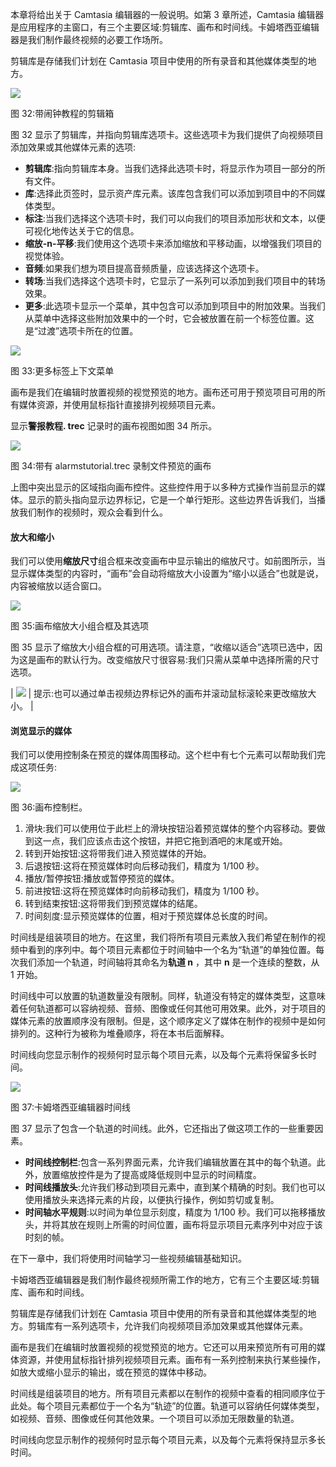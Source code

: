 本章将给出关于 Camtasia 编辑器的一般说明。如第 3 章所述，Camtasia 编辑器是应用程序的主窗口，有三个主要区域:剪辑库、画布和时间线。卡姆塔西亚编辑器是我们制作最终视频的必要工作场所。

剪辑库是存储我们计划在 Camtasia 项目中使用的所有录音和其他媒体类型的地方。

![](../images/00036.jpeg)

图 32:带闹钟教程的剪辑箱

图 32 显示了剪辑库，并指向剪辑库选项卡。这些选项卡为我们提供了向视频项目添加效果或其他媒体元素的选项:

*   **剪辑库**:指向剪辑库本身。当我们选择此选项卡时，将显示作为项目一部分的所有文件。
*   **库**:选择此页签时，显示资产库元素。该库包含我们可以添加到项目中的不同媒体类型。
*   **标注**:当我们选择这个选项卡时，我们可以向我们的项目添加形状和文本，以便可视化地传达关于它的信息。
*   **缩放-n-平移**:我们使用这个选项卡来添加缩放和平移动画，以增强我们项目的视觉体验。
*   **音频**:如果我们想为项目提高音频质量，应该选择这个选项卡。
*   **转场**:当我们选择这个选项卡时，它显示了一系列可以添加到我们项目中的转场效果。
*   **更多**:此选项卡显示一个菜单，其中包含可以添加到项目中的附加效果。当我们从菜单中选择这些附加效果中的一个时，它会被放置在前一个标签位置。这是“过渡”选项卡所在的位置。

![](../images/00037.jpeg)

图 33:更多标签上下文菜单

画布是我们在编辑时放置视频的视觉预览的地方。画布还可用于预览项目可用的所有媒体资源，并使用鼠标指针直接排列视频项目元素。

显示**警报教程. trec** 记录时的画布视图如图 34 所示。

![](../images/00038.jpeg)

图 34:带有 alarmstutorial.trec 录制文件预览的画布

上图中突出显示的区域指向画布控件。这些控件用于以多种方式操作当前显示的媒体。显示的箭头指向显示边界标记，它是一个单行矩形。这些边界告诉我们，当播放我们制作的视频时，观众会看到什么。

#### 放大和缩小

我们可以使用**缩放尺寸**组合框来改变画布中显示输出的缩放尺寸。如前图所示，当显示媒体类型的内容时，“画布”会自动将缩放大小设置为“缩小以适合”也就是说，内容被缩放以适合窗口。

![](../images/00039.jpeg)

图 35:画布缩放大小组合框及其选项

图 35 显示了缩放大小组合框的可用选项。请注意，“收缩以适合”选项已选中，因为这是画布的默认行为。改变缩放尺寸很容易:我们只需从菜单中选择所需的尺寸选项。

| ![](../images/00030.gif) | 提示:也可以通过单击视频边界标记外的画布并滚动鼠标滚轮来更改缩放大小。 |

#### 浏览显示的媒体

我们可以使用控制条在预览的媒体周围移动。这个栏中有七个元素可以帮助我们完成这项任务:

![](../images/00040.jpeg)

图 36:画布控制栏。

1.  滑块:我们可以使用位于此栏上的滑块按钮沿着预览媒体的整个内容移动。要做到这一点，我们应该点击这个按钮，并把它拖到酒吧的末尾或开始。
2.  转到开始按钮:这将带我们进入预览媒体的开始。
3.  后退按钮:这将在预览媒体时向后移动我们，精度为 1/100 秒。
4.  播放/暂停按钮:播放或暂停预览的媒体。
5.  前进按钮:这将在预览媒体时向前移动我们，精度为 1/100 秒。
6.  转到结束按钮:这将带我们到预览媒体的结尾。
7.  时间刻度:显示预览媒体的位置，相对于预览媒体总长度的时间。

时间线是组装项目的地方。在这里，我们将所有项目元素放入我们希望在制作的视频中看到的序列中。每个项目元素都位于时间轴中一个名为“轨道”的单独位置。每次我们添加一个轨道，时间轴将其命名为**轨道 n** ，其中 **n** 是一个连续的整数，从 1 开始。

时间线中可以放置的轨道数量没有限制。同样，轨道没有特定的媒体类型，这意味着任何轨道都可以容纳视频、音频、图像或任何其他可用效果。此外，对于项目的媒体元素的放置顺序没有限制。但是，这个顺序定义了媒体在制作的视频中是如何排列的。这种行为被称为堆叠顺序，将在本书后面解释。

时间线向您显示制作的视频何时显示每个项目元素，以及每个元素将保留多长时间。

![](../images/00041.jpeg)

图 37:卡姆塔西亚编辑器时间线

图 37 显示了包含一个轨道的时间线。此外，它还指出了做这项工作的一些重要因素。

*   **时间线控制栏**:包含一系列界面元素，允许我们编辑放置在其中的每个轨道。此外，放置缩放控件是为了提高或降低规则中显示的时间精度。
*   **时间线播放头**:允许我们移动到项目元素中，直到某个精确的时刻。我们也可以使用播放头来选择元素的片段，以便执行操作，例如剪切或复制。
*   **时间轴水平规则**:以时间为单位显示刻度，精度为 1/100 秒。我们可以拖移播放头，并将其放在规则上所需的时间位置，画布将显示项目元素序列中对应于该时刻的帧。

在下一章中，我们将使用时间轴学习一些视频编辑基础知识。

卡姆塔西亚编辑器是我们制作最终视频所需工作的地方，它有三个主要区域:剪辑库、画布和时间线。

剪辑库是存储我们计划在 Camtasia 项目中使用的所有录音和其他媒体类型的地方。剪辑库有一系列选项卡，允许我们向视频项目添加效果或其他媒体元素。

画布是我们在编辑时放置视频的视觉预览的地方。它还可以用来预览所有可用的媒体资源，并使用鼠标指针排列视频项目元素。画布有一系列控制来执行某些操作，如放大或缩小显示的输出，或在预览的媒体中移动。

时间线是组装项目的地方。所有项目元素都以在制作的视频中查看的相同顺序位于此处。每个项目元素都位于一个名为“轨迹”的位置。轨道可以容纳任何媒体类型，如视频、音频、图像或任何其他效果。一个项目可以添加无限数量的轨道。

时间线向您显示制作的视频何时显示每个项目元素，以及每个元素将保持显示多长时间。